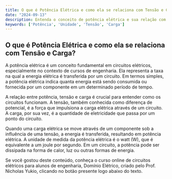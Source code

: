 ```yaml
---
title: O que é Potência Elétrica e como ela se relaciona com Tensão e Carga?
date: "2024-09-13"
description: Entenda o conceito de potência elétrica e sua relação com tensão e carga em circuitos elétricos.
keywords: ['Potência', 'Unidade', 'Tensão', 'Carga']
---
```


## O que é Potência Elétrica e como ela se relaciona com Tensão e Carga?

A potência elétrica é um conceito fundamental em circuitos elétricos, especialmente no contexto de cursos de engenharia. Ela representa a taxa na qual a energia elétrica é transferida por um circuito. Em termos simples, a potência elétrica indica quanta energia está sendo consumida ou fornecida por um componente em um determinado período de tempo.

A relação entre potência, tensão e carga é crucial para entender como os circuitos funcionam. A tensão, também conhecida como diferença de potencial, é a força que impulsiona a carga elétrica através de um circuito. A carga, por sua vez, é a quantidade de eletricidade que passa por um ponto do circuito.

Quando uma carga elétrica se move através de um componente sob a influência de uma tensão, a energia é transferida, resultando em potência elétrica. A unidade de medida da potência elétrica é o watt (W), que é equivalente a um joule por segundo. Em um circuito, a potência pode ser dissipada na forma de calor, luz ou outras formas de energia.

Se você gostou deste conteúdo, conheça o curso online de circuitos elétricos para alunos de engenharia, Domínio Elétrico, criado pelo Prof. Nicholas Yukio, clicando no botão presente logo abaixo do texto.